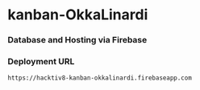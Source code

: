 # kanban-OkkaLinardi



### Database and Hosting via Firebase



### Deployment URL

```
https://hacktiv8-kanban-okkalinardi.firebaseapp.com
```




